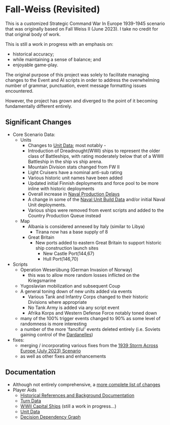 # Fall-Weiss (Revisited)

This is a customized Strategic Command War In Europe 1939-1945 scenario that was originally based on Fall Weiss II (June 2023). I take no credit for that original body of work.

This is still a work in progress with an emphasis on:
- historical accuracy;
- while maintaining a sense of balance; and
- enjoyable game-play.

The original purpose of this project was solely to facilitate managing changes to the Event and AI scripts in order to address the overwhelming number of grammar, punctuation, event message formatting issues encountered.

However, the project has grown and diverged to the point of it becoming fundamentally different entirely.

## Significant Changes
- Core Scenario Data:
    - Units
        - Changes to [Unit Data](Documentation\UnitData.md); most notably -
        - Introduction of Dreadnought(WWI) ships to represent the older class of Battleships, with rating moderately below that of a WWII Battleship in the ship vs ship arena.
        - Mountain Division stats changed from FW II
        - Light Cruisers have a nominal anti-sub rating
        - Various historic unit names have been added
        - Updated initial Finnish deployments and force pool to be more inline with historic deployments
        - Overall increase in [Naval Production Delays](Documentation\NavalProductionDelays.md)
        - A change in some of the [Naval Unit Build Data](Documentation\NavalUnitBuildData.md) and/or initial Naval Unit deployments.
        - Various ships were removed from event scripts and added to the Country Production Queue instead
    - Map
        - Albania is considered annexed by Italy (similar to Libya)
            - Tirana now has a base supply of 8
        - Great Britain
            - New ports added to eastern Great Britain to support historic ship construction launch sites
                - New Castle Port(144,67)
                - Hull Port(146,70)
- Scripts
    - Operation Weserübung (German Invasion of Norway)
        - this was to allow more random losses inflicted on the Kriegsmarine
    - Yugoslavian mobilization and subsequent Coup
    - A general toning down of new units added via events
        - Various Tank and Infantry Corps changed to their historic Divisions where appropriate
        - No Tank Army is added via any script event
        - Afrika Korps and Western Defense Force notably toned down
    - many of the 100% trigger events changed to 90% as some level of randomness is more interesting
    - a number of the more 'fanciful' events deleted entirely (i.e. Soviets gaining control of the [Dardanelles](https://en.wikipedia.org/wiki/Dardanelles))
- fixes:
    - merging / incorporating various fixes from the [1939 Storm Across Europe (July 2023) Scenario](Documentation\SOEVersionChanges.md)
    - as well as other fixes and enhancements

## Documentation
- Although not entirely comprehensive, a [more complete list of changes](Documentation\ChangeLog.md)
- Player Aids
    - [Historical References and Background Documentation](Documentation\Notes.md)
    - [Turn Data](Documentation\TurnData.md)
    - [WWII Capital Ships](Documentation\CapitalShips.md) (still a work in progress...)
    - [Unit Data](Documentation\UnitData.md)
    - [Decision Dependency Graph](https://github.com/DorianGrayII/Fall-Weiss/blob/90cc12b325234a3f06e90c2e8e17107125f8b587/_Fall%20Weiss%20(Revisited)/Documentation/Graphs/decision.gv.svg?sanitize=true)
